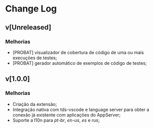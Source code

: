 # Change Log

## v[Unreleased]

### Melhorias

- [PROBAT] visualizador de cobertura de código de uma ou mais execuções de testes;
- [PROBAT] gerador automático de exemplos de código de testes;

## v[1.0.0]

### Melhorias

- Criação da extensão;
- Integração nativa com tds-vscode e language server para obter a conexão já existente com aplicações do AppServer;
- Suporte a l10n para _pt-br_, _en-us_, _es_ e _rus_;
